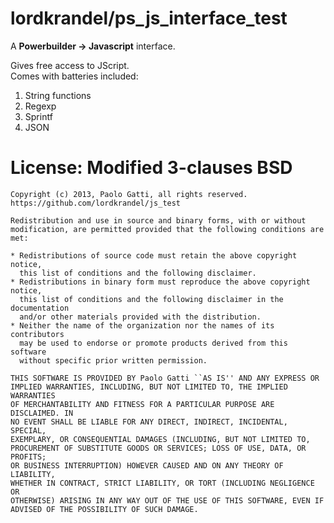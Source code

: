lordkrandel/ps_js_interface_test
================================

A **Powerbuilder -> Javascript** interface.  

Gives free access to JScript.  
Comes with batteries included:

1.  String functions
2.  Regexp
3.  Sprintf
4.  JSON


License: Modified 3-clauses BSD
===============================

    Copyright (c) 2013, Paolo Gatti, all rights reserved.
    https://github.com/lordkrandel/js_test

    Redistribution and use in source and binary forms, with or without
    modification, are permitted provided that the following conditions are met:

    * Redistributions of source code must retain the above copyright notice,
      this list of conditions and the following disclaimer. 
    * Redistributions in binary form must reproduce the above copyright notice,
      this list of conditions and the following disclaimer in the documentation
      and/or other materials provided with the distribution. 
    * Neither the name of the organization nor the names of its contributors
      may be used to endorse or promote products derived from this software
      without specific prior written permission.

    THIS SOFTWARE IS PROVIDED BY Paolo Gatti ``AS IS'' AND ANY EXPRESS OR
    IMPLIED WARRANTIES, INCLUDING, BUT NOT LIMITED TO, THE IMPLIED WARRANTIES
    OF MERCHANTABILITY AND FITNESS FOR A PARTICULAR PURPOSE ARE DISCLAIMED. IN
    NO EVENT SHALL BE LIABLE FOR ANY DIRECT, INDIRECT, INCIDENTAL, SPECIAL,
    EXEMPLARY, OR CONSEQUENTIAL DAMAGES (INCLUDING, BUT NOT LIMITED TO,
    PROCUREMENT OF SUBSTITUTE GOODS OR SERVICES; LOSS OF USE, DATA, OR PROFITS;
    OR BUSINESS INTERRUPTION) HOWEVER CAUSED AND ON ANY THEORY OF LIABILITY,
    WHETHER IN CONTRACT, STRICT LIABILITY, OR TORT (INCLUDING NEGLIGENCE OR
    OTHERWISE) ARISING IN ANY WAY OUT OF THE USE OF THIS SOFTWARE, EVEN IF
    ADVISED OF THE POSSIBILITY OF SUCH DAMAGE.

